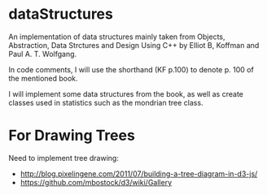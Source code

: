 # dataStructures

An implementation of data structures mainly taken from Objects, Abstraction, Data Strctures and Design Using C++
by Elliot B, Koffman and Paul A. T. Wolfgang.

In code comments, I will use the shorthand (KF p.100) to denote p. 100 of the mentioned book.

I will implement some data structures from the book, as well as create classes used in statistics
such as the mondrian tree class.

# For Drawing Trees

Need to implement tree drawing:
  - http://blog.pixelingene.com/2011/07/building-a-tree-diagram-in-d3-js/
  - https://github.com/mbostock/d3/wiki/Gallery
